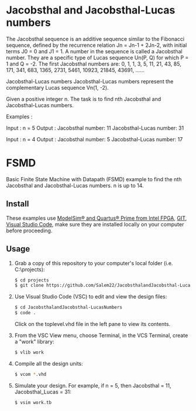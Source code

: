 # Jacobsthal and Jacobsthal-Lucas numbers
The Jacobsthal sequence is an additive sequence similar to the Fibonacci sequence, defined by the recurrence relation Jn = Jn-1 + 2Jn-2, with initial terms J0 = 0 and J1 = 1. A number in the sequence is called a Jacobsthal number. They are a specific type of Lucas sequence Un(P, Q) for which P = 1 and Q = -2.
The first Jacobsthal numbers are:
0, 1, 1, 3, 5, 11, 21, 43, 85, 171, 341, 683, 1365, 2731, 5461, 10923, 21845, 43691, ……


Jacobsthal-Lucas numbers
Jacobsthal-Lucas numbers represent the complementary Lucas sequence Vn(1, -2). 


Given a positive integer n. The task is to find nth Jacobsthal and Jacobsthal-Lucas numbers.

Examples :

Input : n = 5
Output :
Jacobsthal number: 11
Jacobsthal-Lucas number: 31

Input : n = 4
Output :
Jacobsthal number: 5
Jacobsthal-Lucas number: 17
# FSMD
Basic Finite State Machine with Datapath (FSMD) example to find the nth Jacobsthal and Jacobsthal-Lucas numbers. n is up to 14.

## Install

These examples use [ModelSim&reg; and Quartus&reg; Prime from Intel FPGA](http://fpgasoftware.intel.com/?edition=lite), [GIT](https://git-scm.com/download/win), [Visual Studio Code](https://code.visualstudio.com/download), make sure they are installed locally on your computer before proceeding.

## Usage

1. Grab a copy of this repository to your computer's local folder (i.e. C:\projects):

    ```sh
    $ cd projects
    $ git clone https://github.com/Salem22/JacobsthalandJacobsthal-LucasNumbers.git
    ```
2. Use Visual Studio Code (VSC) to edit and view the design files:

    ```sh
    $ cd JacobsthalandJacobsthal-LucasNumbers
    $ code .
    ```
    Click on the toplevel.vhd file in the left pane to view its contents.
    
3. From the VSC View menu, choose Terminal, in the VCS Terminal, create a "work" library:

    ```sh
    $ vlib work
    ```
    
4. Compile all the design units:

    ```sh
    $ vcom *.vhd
    ```
    
5. Simulate your design. For example, if n = 5, then Jacobsthal = 11, Jacobsthal_Lucas = 31:

    ```sh
    $ vsim work.tb
    ```
